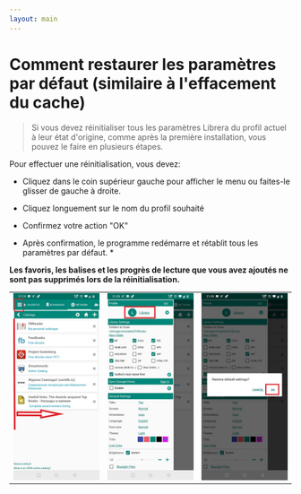 ```yaml
---
layout: main
---
```


# Comment restaurer les paramètres par défaut (similaire à l'effacement du cache)

> Si vous devez réinitialiser tous les paramètres Librera du profil actuel à leur état d'origine, comme après la première installation, vous pouvez le faire en plusieurs étapes.

Pour effectuer une réinitialisation, vous devez:

* Cliquez dans le coin supérieur gauche pour afficher le menu ou faites-le glisser de gauche à droite.
* Cliquez longuement sur le nom du profil souhaité
* Confirmez votre action &quot;OK&quot;

* Après confirmation, le programme redémarre et rétablit tous les paramètres par défaut. *

**Les favoris, les balises et les progrès de lecture que vous avez ajoutés ne sont pas supprimés lors de la réinitialisation.**

||||
|-|-|-|
|![](19.jpg)|![](20.jpg)|![](21.jpg)|
